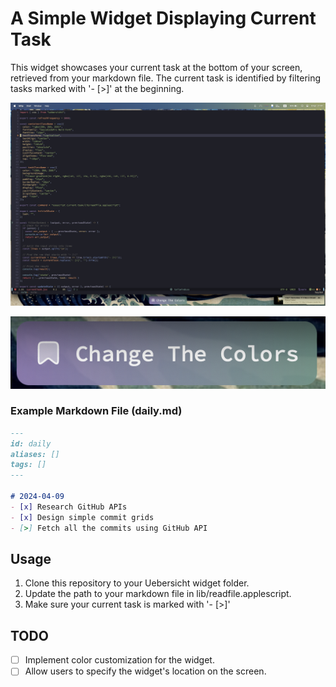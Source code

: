 # A Simple Widget Displaying Current Task

This widget showcases your current task at the bottom of your screen, retrieved from your markdown file. The current task is identified by filtering tasks marked with '- [>]' at the beginning.

![Widget1](Widget1.png)

![Widget2](Widget2.png)


### Example Markdown File (daily.md)

```markdown
---
id: daily
aliases: []
tags: []
---

# 2024-04-09
- [x] Research GitHub APIs
- [x] Design simple commit grids
- [>] Fetch all the commits using GitHub API
```

## Usage
1. Clone this repository to your Uebersicht widget folder.
2. Update the path to your markdown file in lib/readfile.applescript.
3. Make sure your current task is marked with '- [>]'

## TODO

- [ ] Implement color customization for the widget.
- [ ] Allow users to specify the widget's location on the screen.
